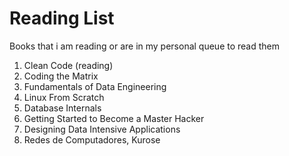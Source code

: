 # Reading List
Books that i am reading or are in my personal queue to read them

1. Clean Code (reading)
2. Coding the Matrix
3. Fundamentals of Data Engineering
4. Linux From Scratch
5. Database Internals
6. Getting Started to Become a Master Hacker
7. Designing Data Intensive Applications
8. Redes de Computadores, Kurose
